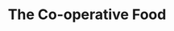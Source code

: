 ---
title: "The Co-operative Food"
url: /derby/the-co-operative-food-swarkestone-road/
shop: supermarket
---